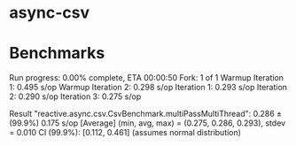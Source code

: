 # async-csv





# Benchmarks

Run progress: 0.00% complete, ETA 00:00:50
Fork: 1 of 1
Warmup Iteration   1: 0.495 s/op
Warmup Iteration   2: 0.298 s/op
Iteration   1: 0.293 s/op
Iteration   2: 0.290 s/op
Iteration   3: 0.275 s/op


Result "reactive.async.csv.CsvBenchmark.multiPassMultiThread":
0.286 ±(99.9%) 0.175 s/op [Average]
(min, avg, max) = (0.275, 0.286, 0.293), stdev = 0.010
CI (99.9%): [0.112, 0.461] (assumes normal distribution)